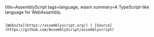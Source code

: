 title=AssemblyScript
tags=language, wasm
summary=A TypeScript-like language for WebAssembly.
~~~~~~

[Website](https://assemblyscript.org/) | [Source](https://github.com/AssemblyScript/assemblyscript)

